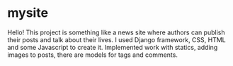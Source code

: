 # mysite

Hello! This project is something like a news site where authors can publish their posts and talk about their lives.
I used Django framework, CSS, HTML and some Javascript to create it. Implemented work with statics, adding images to posts, there are models for tags and comments.
